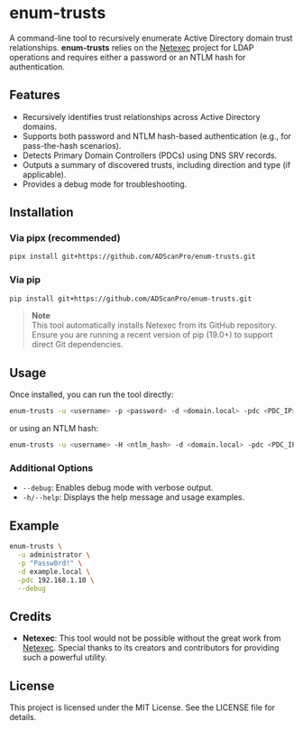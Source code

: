 # enum-trusts

A command-line tool to recursively enumerate Active Directory domain trust relationships. **enum-trusts** relies on the [Netexec](https://github.com/Pennyw0rth/NetExec) project for LDAP operations and requires either a password or an NTLM hash for authentication.

## Features

- Recursively identifies trust relationships across Active Directory domains.
- Supports both password and NTLM hash-based authentication (e.g., for pass-the-hash scenarios).
- Detects Primary Domain Controllers (PDCs) using DNS SRV records.
- Outputs a summary of discovered trusts, including direction and type (if applicable).
- Provides a debug mode for troubleshooting.

## Installation

### Via pipx (recommended)

```sh
pipx install git+https://github.com/ADScanPro/enum-trusts.git
```

### Via pip

```sh
pip install git+https://github.com/ADScanPro/enum-trusts.git
```

> **Note**  
> This tool automatically installs Netexec from its GitHub repository. Ensure you are running a recent version of pip (19.0+) to support direct Git dependencies.

## Usage

Once installed, you can run the tool directly:

```sh
enum-trusts -u <username> -p <password> -d <domain.local> -pdc <PDC_IP>
```

or using an NTLM hash:

```sh
enum-trusts -u <username> -H <ntlm_hash> -d <domain.local> -pdc <PDC_IP>
```

### Additional Options

- `--debug`: Enables debug mode with verbose output.
- `-h/--help`: Displays the help message and usage examples.

## Example

```sh
enum-trusts \
  -u administrator \
  -p "Passw0rd!" \
  -d example.local \
  -pdc 192.168.1.10 \
  --debug
```
## Credits

- **Netexec**: This tool would not be possible without the great work from [Netexec](https://github.com/Pennyw0rth/NetExec). Special thanks to its creators and contributors for providing such a powerful utility.

## License

This project is licensed under the MIT License. See the LICENSE file for details.

